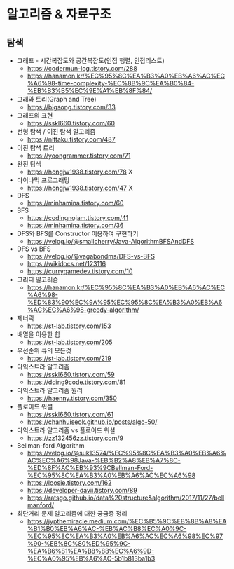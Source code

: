 # 알고리즘 & 자료구조

## 탐색

- 그래프 - 시간복잡도와 공간복잡도(인접 행렬, 인접리스트)
  - https://codermun-log.tistory.com/288
  - https://hanamon.kr/%EC%95%8C%EA%B3%A0%EB%A6%AC%EC%A6%98-time-complexity-%EC%8B%9C%EA%B0%84-%EB%B3%B5%EC%9E%A1%EB%8F%84/
- 그래와 트리(Graph and Tree)
  - https://bigsong.tistory.com/33
- 그래프의 표현
  - https://sskl660.tistory.com/60
- 선형 탐색 / 이진 탐색 알고리즘
  - https://nittaku.tistory.com/487
- 이진 탐색 트리
  - https://yoongrammer.tistory.com/71
- 완전 탐색
  - https://hongjw1938.tistory.com/78 X
- 다이나믹 프로그래밍
  - https://hongjw1938.tistory.com/47 X
- DFS
  - https://minhamina.tistory.com/60
- BFS
  - https://codingnojam.tistory.com/41
  - https://minhamina.tistory.com/36
- DFS와 BFS를 Constructor 이용하여 구현하기
  - https://velog.io/@smallcherry/Java-AlgorithmBFSAndDFS
- DFS vs BFS
  - https://velog.io/@vagabondms/DFS-vs-BFS
  - https://wikidocs.net/123116
  - https://currygamedev.tistory.com/10
- 그리디 알고리즘
  - https://hanamon.kr/%EC%95%8C%EA%B3%A0%EB%A6%AC%EC%A6%98-%ED%83%90%EC%9A%95%EC%95%8C%EA%B3%A0%EB%A6%AC%EC%A6%98-greedy-algorithm/
- 제너릭
  - https://st-lab.tistory.com/153
- 배열을 이용한 힙
  - https://st-lab.tistory.com/205
- 우선순위 큐의 모든것
  - https://st-lab.tistory.com/219
- 다익스트라 알고리즘
  - https://sskl660.tistory.com/59
  - https://dding9code.tistory.com/81
- 다익스트라 알고리즘 원리
  - https://haenny.tistory.com/350
- 플로이드 워셜
  - https://sskl660.tistory.com/61
  - https://chanhuiseok.github.io/posts/algo-50/
- 다익스트라 알고리즘 vs 플로이드 워셜
  - https://zz132456zz.tistory.com/9
- Bellman-ford Algorithm
  - https://velog.io/@suk13574/%EC%95%8C%EA%B3%A0%EB%A6%AC%EC%A6%98Java-%EB%B2%A8%EB%A7%8C-%ED%8F%AC%EB%93%9CBellman-Ford-%EC%95%8C%EA%B3%A0%EB%A6%AC%EC%A6%98
  - https://loosie.tistory.com/162
  - https://developer-davii.tistory.com/89
  - https://ratsgo.github.io/data%20structure&algorithm/2017/11/27/bellmanford/
- 최단거리 문제 알고리즘에 대한 궁금증 정리
  - https://jypthemiracle.medium.com/%EC%B5%9C%EB%8B%A8%EA%B1%B0%EB%A6%AC-%EB%AC%B8%EC%A0%9C-%EC%95%8C%EA%B3%A0%EB%A6%AC%EC%A6%98%EC%97%90-%EB%8C%80%ED%95%9C-%EA%B6%81%EA%B8%88%EC%A6%9D-%EC%A0%95%EB%A6%AC-5b1b813ba1b3
